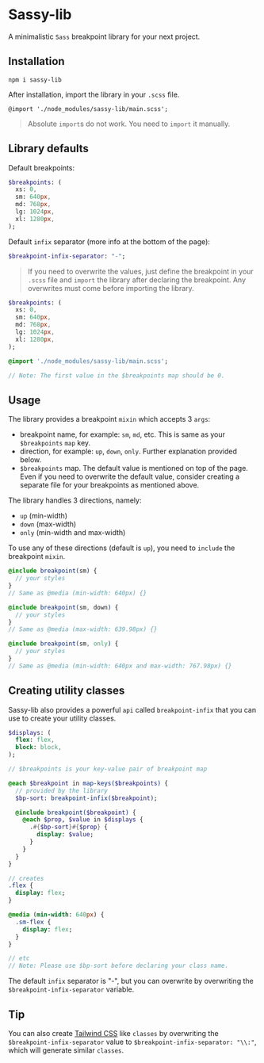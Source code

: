 # Sassy-lib

A minimalistic `Sass` breakpoint library for your next project.

## Installation

`npm i sassy-lib`

After installation, import the library in your `.scss` file.

`@import './node_modules/sassy-lib/main.scss';`

> Absolute `import`s do not work. You need to `import` it manually.

## Library defaults

Default breakpoints:

```sass
$breakpoints: (
  xs: 0,
  sm: 640px,
  md: 768px,
  lg: 1024px,
  xl: 1280px,
);
```

Default `infix` separator (more info at the bottom of the page):

```sass
$breakpoint-infix-separator: "-";
```

> If you need to overwrite the values, just define the breakpoint in your `.scss` file and `import` the library after declaring the breakpoint. Any overwrites must come before importing the library.

```sass
$breakpoints: (
  xs: 0,
  sm: 640px,
  md: 768px,
  lg: 1024px,
  xl: 1280px,
);

@import './node_modules/sassy-lib/main.scss';

// Note: The first value in the $breakpoints map should be 0.
```

## Usage

The library provides a breakpoint `mixin` which accepts 3 `args`:

- breakpoint name, for example: `sm`, `md`, etc. This is same as your `$breakpoints` `map` key.
- direction, for example: `up`, `down`, `only`. Further explanation provided below.
- `$breakpoints` map. The default value is mentioned on top of the page. Even if you need to overwrite the default value, consider creating a separate file for your breakpoints as mentioned above.

The library handles 3 directions, namely:

- `up` (min-width)
- `down` (max-width)
- `only` (min-width and max-width)

To use any of these directions (default is `up`), you need to `include` the breakpoint `mixin`.

```sass
@include breakpoint(sm) {
  // your styles
}
// Same as @media (min-width: 640px) {}

@include breakpoint(sm, down) {
  // your styles
}
// Same as @media (max-width: 639.98px) {}

@include breakpoint(sm, only) {
  // your styles
}
// Same as @media (min-width: 640px and max-width: 767.98px) {}
```

## Creating utility classes

Sassy-lib also provides a powerful `api` called `breakpoint-infix` that you can use to create your utility classes.

```sass
$displays: (
  flex: flex,
  block: block,
);

// $breakpoints is your key-value pair of breakpoint map

@each $breakpoint in map-keys($breakpoints) {
  // provided by the library
  $bp-sort: breakpoint-infix($breakpoint);

  @include breakpoint($breakpoint) {
    @each $prop, $value in $displays {
      .#{$bp-sort}#{$prop} {
        display: $value;
      }
    }
  }
}

// creates
.flex {
  display: flex;
}

@media (min-width: 640px) {
  .sm-flex {
    display: flex;
  }
}

// etc
// Note: Please use $bp-sort before declaring your class name.
```

The default `infix` separator is "-", but you can overwrite by overwriting the `$breakpoint-infix-separator` variable.

## Tip

You can also create [Tailwind CSS](https://tailwindcss.com/) like `classes` by overwriting the `$breakpoint-infix-separator` value to `$breakpoint-infix-separator: "\\:"`, which will generate similar `classes`.
